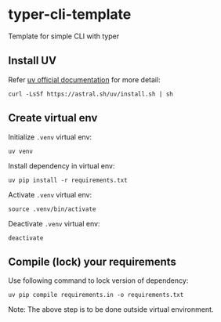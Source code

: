 # typer-cli-template
Template for simple CLI with typer

## Install UV
Refer [uv official documentation](https://docs.astral.sh/uv/) for more detail:
```
curl -LsSf https://astral.sh/uv/install.sh | sh
```

## Create virtual env
Initialize ``.venv`` virtual env:
```
uv venv
```
 
Install dependency in virtual env:
```
uv pip install -r requirements.txt
```

Activate ```.venv``` virtual env:
```
source .venv/bin/activate
```

Deactivate ```.venv``` virtual env:
```
deactivate
```

## Compile (lock) your requirements
Use following command to lock version of dependency:
```
uv pip compile requirements.in -o requirements.txt
```
Note: The above step is to be done outside virtual environment.
